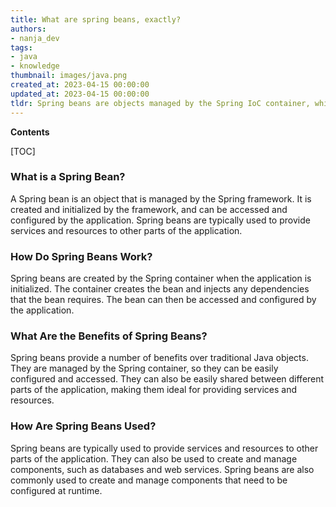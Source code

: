 ```yaml
---
title: What are spring beans, exactly?
authors:
- nanja_dev
tags:
- java
- knowledge
thumbnail: images/java.png
created_at: 2023-04-15 00:00:00
updated_at: 2023-04-15 00:00:00
tldr: Spring beans are objects managed by the Spring IoC container, which are created according to the configuration metadata provided to the container.
---
```


**Contents**

[TOC]

### What is a Spring Bean?
A Spring bean is an object that is managed by the Spring framework. It is created and initialized by the framework, and can be accessed and configured by the application. Spring beans are typically used to provide services and resources to other parts of the application.

### How Do Spring Beans Work?
Spring beans are created by the Spring container when the application is initialized. The container creates the bean and injects any dependencies that the bean requires. The bean can then be accessed and configured by the application.

### What Are the Benefits of Spring Beans?
Spring beans provide a number of benefits over traditional Java objects. They are managed by the Spring container, so they can be easily configured and accessed. They can also be easily shared between different parts of the application, making them ideal for providing services and resources.

### How Are Spring Beans Used?
Spring beans are typically used to provide services and resources to other parts of the application. They can also be used to create and manage components, such as databases and web services. Spring beans are also commonly used to create and manage components that need to be configured at runtime.
